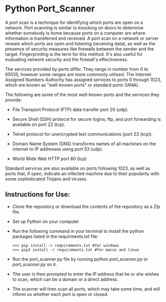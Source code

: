 # Python Port_Scanner

A port scan is a technique for identifying which ports are open on a network. Port scanning is similar to knocking on doors to determine whether somebody is home because ports on a computer are where information is transferred and received.
A port scan on a network or server reveals which ports are open and listening (receiving data), as well as the presence of security measures like firewalls between the sender and the target. Fingerprinting is the term for this method. It's also useful for evaluating network security and the firewall's effectiveness.

The services provided by ports differ. They range in number from 0 to 65535, however some ranges are more commonly utilised.
The Internet Assigned Numbers Authority has assigned services to ports 0 through 1023, which are known as "well-known ports" or standard ports (IANA).

The following are some of the most well-known ports and the services they provide:

* File Transport Protocol (FTP) data transfer port 20 (udp).

* Secure Shell (SSH) protocol for secure logins, ftp, and port forwarding is available on port 22 (tcp).

* Telnet protocol for unencrypted text communications (port 23 (tcp)).

* Domain Name System (DNS) transforms names of all machines on the internet to IP addresses using port 53 (udp).

* World Wide Web HTTP port 80 (tcp)

Standard services are also available on ports following 1023, as well as ports that, if open, indicate an infected machine due to their popularity with some sophisticated Trojans and viruses.


## Instructions for Use:

- Clone the repository or download the contents of the repository as a Zip file.
- Set up Python on your computer
- Run the following command in your terminal to install the python packages listed in the requirments.txt file:

    ```python3
    >>> pip install -r requirements.txt #for windows
    >>> pip3 install -r requirements.txt #for macos and linux
    ```
 
- Run the port_scanner.py file by running <i>python port_scanner.py</i> or <i>port_scanner.py</i> on it.
- The user is then prompted to enter the IP address that he or she wishes to scan, which can be a domain or a direct address.
- The scanner will then scan all ports, which may take some time, and will inform us whether each port is open or closed.